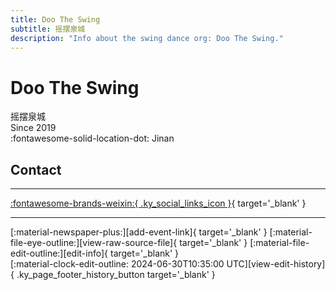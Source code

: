 ```yaml
---
title: Doo The Swing
subtitle: 摇摆泉城
description: "Info about the swing dance org: Doo The Swing."
---
```


# Doo The Swing

摇摆泉城  
Since 2019  
:fontawesome-solid-location-dot: Jinan  


## Contact


---

 [:fontawesome-brands-weixin:{ .ky_social_links_icon }](# "DooTheSwing摇摆泉城"){ target='_blank' }

---

<div class="ky_page_footer" markdown>
<div class="ky_page_footer_trailing" markdown="span">
[:material-newspaper-plus:][add-event-link]{ target='_blank' }
[:material-file-eye-outline:][view-raw-source-file]{ target='_blank' }
[:material-file-edit-outline:][edit-info]{ target='_blank' }
</div>
<div class="ky_page_footer_leading" markdown="span">
[:material-clock-edit-outline: 2024-06-30T10:35:00 UTC][view-edit-history]{ .ky_page_footer_history_button target='_blank' }
</div>
</div>

[add-event-link]: https://github.com/swingdance/events/issues/new?assignees=&labels=add+event&projects=&template=02-add_entity.yml&title=%5Bzh_CN%5D%20Add%20Event%3A%20%3CName%3E&region=zh_CN&province=Shandong&city=Jinan&org_id=doo-the-swing "Add Event"
[view-raw-source-file]: https://github.com/swingdance/orgs/blob/main/zh_CN/doo-the-swing.json "View Raw Source File"
[edit-info]: https://github.com/swingdance/orgs/issues/new?assignees=&labels=update+org&projects=&template=03-update_entity.yml&title=%5Bzh_CN%5D%20Update%20Org%3A%20Doo%20The%20Swing&region=zh_CN&id=doo-the-swing&name=Doo%20The%20Swing "Edit Info"

[view-edit-history]: https://github.com/swingdance/orgs/commits/main/zh_CN/doo-the-swing.json "View Edit History"
